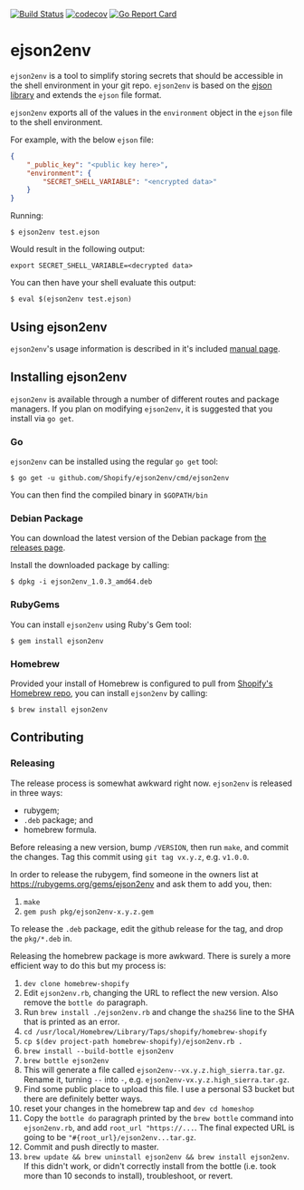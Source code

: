 [![Build Status](https://travis-ci.org/Shopify/ejson2env.svg?branch=master)](https://travis-ci.org/Shopify/ejson2env)
[![codecov](https://codecov.io/gh/Shopify/ejson2env/branch/master/graph/badge.svg)](https://codecov.io/gh/Shopify/ejson2env)
[![Go Report Card](https://goreportcard.com/badge/github.com/Shopify/ejson2env)](https://goreportcard.com/report/github.com/Shopify/ejson2env)

# ejson2env

`ejson2env` is a tool to simplify storing secrets that should be accessible in the shell environment in your git repo. `ejson2env` is based on the [ejson library](https://github.com/Shopify/ejson) and extends the `ejson` file format.

`ejson2env` exports all of the values in the `environment` object in the `ejson` file to the shell environment.

For example, with the below `ejson` file:

```json
{
    "_public_key": "<public key here>",
    "environment": {
        "SECRET_SHELL_VARIABLE": "<encrypted data>"
    }
}
```

Running:

```shell
$ ejson2env test.ejson
```

Would result in the following output:

```
export SECRET_SHELL_VARIABLE=<decrypted data>
```

You can then have your shell evaluate this output:

```shell
$ eval $(ejson2env test.ejson)
```

## Using ejson2env

`ejson2env`'s usage information is described in it's included [manual page](/man/ejson2env.1.ronn).

## Installing ejson2env

`ejson2env` is available through a number of different routes and package managers. If you plan on modifying `ejson2env`, it is suggested that you install via `go get`.

### Go

`ejson2env` can be installed using the regular `go get` tool:

```shell
$ go get -u github.com/Shopify/ejson2env/cmd/ejson2env
```

You can then find the compiled binary in `$GOPATH/bin`

### Debian Package

You can download the latest version of the Debian package from [the releases page](https://github.com/Shopify/ejson2env/releases).

Install the downloaded package by calling:

```shell
$ dpkg -i ejson2env_1.0.3_amd64.deb
```

### RubyGems

You can install `ejson2env` using Ruby's Gem tool:

```shell
$ gem install ejson2env
```

### Homebrew

Provided your install of Homebrew is configured to pull from [Shopify's Homebrew repo](https://github.com/shopify/homebrew-shopify), you can install `ejson2env` by calling:

```shell
$ brew install ejson2env
```

## Contributing

### Releasing

The release process is somewhat awkward right now. `ejson2env` is released in three ways:

* rubygem;
* `.deb` package; and
* homebrew formula.

Before releasing a new version, bump `/VERSION`, then run `make`, and commit the changes. Tag this
commit using `git tag vx.y.z`, e.g. `v1.0.0`.

In order to release the rubygem, find someone in the owners list at
https://rubygems.org/gems/ejson2env and ask them to add you, then:

1. `make`
2. `gem push pkg/ejson2env-x.y.z.gem`

To release the `.deb` package, edit the github release for the tag, and drop the `pkg/*.deb` in.

Releasing the homebrew package is more awkward. There is surely a more efficient way to do this but
my process is:

1. `dev clone homebrew-shopify`
1. Edit `ejson2env.rb`, changing the URL to reflect the new version. Also remove the `bottle do`
   paragraph.
1. Run `brew install ./ejson2env.rb` and change the `sha256` line to the SHA that is printed as an
   error.
1. `cd /usr/local/Homebrew/Library/Taps/shopify/homebrew-shopify`
1. `cp $(dev project-path homebrew-shopify)/ejson2env.rb .`
1. `brew install --build-bottle ejson2env`
1. `brew bottle ejson2env`
1. This will generate a file called `ejson2env--vx.y.z.high_sierra.tar.gz`. Rename it, turning `--`
   into `-`, e.g. `ejson2env-vx.y.z.high_sierra.tar.gz`.
1. Find some public place to upload this file. I use a personal S3 bucket but there are definitely
   better ways.
1. reset your changes in the homebrew tap and `dev cd homeshop`
1. Copy the `bottle do` paragraph printed by the `brew bottle` command into `ejson2env.rb`, and add
   `root_url "https://...`. The final expected URL is going to be `"#{root_url}/ejson2env...tar.gz`.
1. Commit and push directly to master.
1. `brew update && brew uninstall ejson2env && brew install ejson2env`. If this didn't work, or
   didn't correctly install from the bottle (i.e. took more than 10 seconds to install),
   troubleshoot, or revert.
